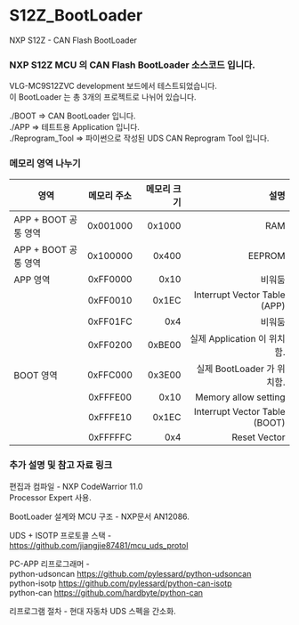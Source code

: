 # S12Z_BootLoader
NXP S12Z - CAN Flash BootLoader

###  NXP S12Z MCU 의 CAN Flash BootLoader 소스코드 입니다.

VLG-MC9S12ZVC development 보드에서 테스트되었습니다.  
이 BootLoader 는 총 3개의 프로젝트로 나뉘어 있습니다.  
  
./BOOT => CAN BootLoader 입니다.  
./APP => 테트트용 Application 입니다.  
./Reprogram_Tool => 파이썬으로 작성된 UDS CAN Reprogram Tool 입니다.  


###  메모리 영역 나누기

| 영역 | 메모리 주소 | 메모리 크기 | 설명 |
|---|:---:|---:|---:|
|APP + BOOT 공통 영역|0x001000|0x1000|RAM|
|APP + BOOT 공통 영역|0x100000|0x400|EEPROM|
|APP 영역|0xFF0000|0x10|비워둠|
|   |0xFF0010|0x1EC|Interrupt Vector Table (APP)|
|   |0xFF01FC|0x4|비워둠|
|   |0xFF0200|0xBE00|실제 Application 이 위치함.|
|BOOT 영역|0xFFC000|0x3E00|실제 BootLoader 가 위치함.|
|   |0xFFFE00|0x10|Memory allow setting|
|   |0xFFFE10|0x1EC|Interrupt Vector Table (BOOT)|
|   |0xFFFFFC|0x4|Reset Vector|


###  추가 설명 및 참고 자료 링크

편집과 컴파일 - NXP CodeWarrior 11.0  
Processor Expert 사용.  
  
BootLoader 설계와 MCU 구조 - NXP문서 AN12086.  
  
UDS + ISOTP 프로토콜 스택 - https://github.com/jiangjie87481/mcu_uds_protol  
  
PC-APP 리프로그래머 -  
python-udsoncan https://github.com/pylessard/python-udsoncan  
python-isotp https://github.com/pylessard/python-can-isotp  
python-can https://github.com/hardbyte/python-can  
  
리프로그램 절차 - 현대 자동차 UDS 스펙을 간소화.
